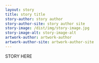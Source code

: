 ```yaml
---
layout: story
title: story title
story-author: story author
story-author-site: story author site
story-image: /dist/img/story-image.jpg
story-image-alt: story-image-alt
artwork-author: artwork-author
artwork-author-site: artwork-author-site
---
```


STORY HERE
